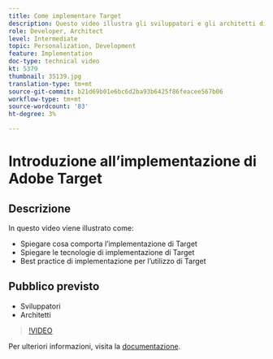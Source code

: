 ```yaml
---
title: Come implementare Target
description: Questo video illustra gli sviluppatori e gli architetti di Adobe Target attraverso l’implementazione di Target. Guarda questo video per scoprire le diverse tecnologie di implementazione di Target e utilizzare le best practice di implementazione di Target.
role: Developer, Architect
level: Intermediate
topic: Personalization, Development
feature: Implementation
doc-type: technical video
kt: 5379
thumbnail: 35139.jpg
translation-type: tm+mt
source-git-commit: b21d69b01e6bc6d2ba93b6425f86feacee567b06
workflow-type: tm+mt
source-wordcount: '83'
ht-degree: 3%

---
```



# Introduzione all’implementazione di Adobe Target

## Descrizione

In questo video viene illustrato come:

* Spiegare cosa comporta l’implementazione di Target
* Spiegare le tecnologie di implementazione di Target
* Best practice di implementazione per l’utilizzo di Target

## Pubblico previsto

* Sviluppatori
* Architetti

>[!VIDEO](https://video.tv.adobe.com/v/35139/?quality=12)

Per ulteriori informazioni, visita la [documentazione](https://docs.adobe.com/content/help/en/target/using/implement-target/implementing-target.html).

